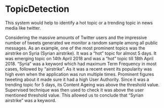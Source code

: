 # TopicDetection

This system would help to identify a hot topic or a trending topic in news media 
like twitter.



Considering the massive amounts of Twitter users and the 
impressive number of tweets generated we monitor a random sample 
among all public messages. As an example, one of the most prominent 
topics was the airstrike on Syria (Syrian airstrike). It was a “hot” topic for 
almost 5 days. It was emerging topic on 14th April 2018 and was a “hot” topic 
till 18th April 2018. 
“Syria” was a keyword which had maximum Term Frequency in 
most cases, followed by “airstrike”. As it was a recent event its popularity 
was high even when the application was run multiple times. Prominent 
figures tweeting about it made sure it had a high User Authority. Since it 
was a trending topic for 5 days, its Content Ageing was above the 
threshold value. Supervised technique was then used to check it was 
above the user mentioned threshold value. This allowed us to conclude 
that “Syrian airstrike” was a keyword.
